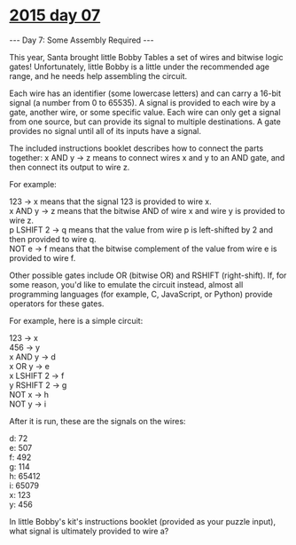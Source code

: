 # [2015 day 07](https://adventofcode.com/2015/day/7)

--- Day 7: Some Assembly Required ---

This year, Santa brought little Bobby Tables a set of wires and bitwise logic gates!  Unfortunately, little Bobby is a little under the recommended age range, and he needs help assembling the circuit.

Each wire has an identifier (some lowercase letters) and can carry a 16-bit signal (a number from 0 to 65535).  A signal is provided to each wire by a gate, another wire, or some specific value. Each wire can only get a signal from one source, but can provide its signal to multiple destinations.  A gate provides no signal until all of its inputs have a signal.

The included instructions booklet describes how to connect the parts together: x AND y -> z means to connect wires x and y to an AND gate, and then connect its output to wire z.

For example:

123 -> x means that the signal 123 is provided to wire x.\
x AND y -> z means that the bitwise AND of wire x and wire y is provided to wire z.\
p LSHIFT 2 -> q means that the value from wire p is left-shifted by 2 and then provided to wire q.\
NOT e -> f means that the bitwise complement of the value from wire e is provided to wire f.

Other possible gates include OR (bitwise OR) and RSHIFT (right-shift).  If, for some reason, you'd like to emulate the circuit instead, almost all programming languages (for example, C, JavaScript, or Python) provide operators for these gates.

For example, here is a simple circuit:

123 -> x\
456 -> y\
x AND y -> d\
x OR y -> e\
x LSHIFT 2 -> f\
y RSHIFT 2 -> g\
NOT x -> h\
NOT y -> i

After it is run, these are the signals on the wires:

d: 72\
e: 507\
f: 492\
g: 114\
h: 65412\
i: 65079\
x: 123\
y: 456

In little Bobby's kit's instructions booklet (provided as your puzzle input), what signal is ultimately provided to wire a?